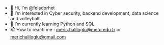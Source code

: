 - 👋 Hi, I’m @feladorhet
- 👀 I’m interested in Cyber security, backend development, data science and volleyball!
- 🌱 I’m currently learning Python and SQL
- 📫 How to reach me : meric.haliloglu@metu.edu.tr or merichaliloglu@gmail.com

<!---
feladorhet/feladorhet is a ✨ special ✨ repository because its `README.md` (this file) appears on your GitHub profile.
You can click the Preview link to take a look at your changes.
--->
